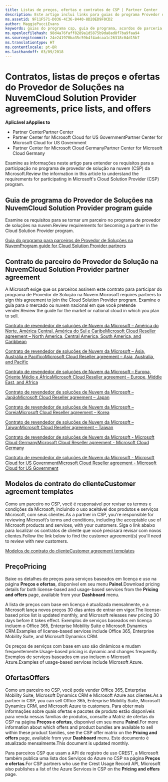 ```yaml
---
title: Listas de preços, ofertas e contratos de CSP | Partner Center
description: Este artigo inclui links para guias do programa Provedor de Soluções na Nuvem, contratos de parceiro, contratos do cliente, listas de preços e ofertas.
ms.assetid: 9F11F571-D036-4C36-8440-8D20ED9F0CD2
author: MaggiePucciEvans
keywords: guias do programa csp, guia de programa, acordos de parceria, contrato do cliente, listas de preço, ofertas
ms.openlocfilehash: 98d4a76faff8289a1d5875b9da8ad8f7ba9faa94
ms.sourcegitcommit: 24e241970ba35c59b4f4adcaa1c26318c04d15b7
ms.translationtype: HT
ms.contentlocale: pt-BR
ms.lasthandoff: 03/09/2018
---
```

# <a name="cloud-solution-provider-agreements-price-lists-and-offers"></a><span data-ttu-id="d2829-104">Contratos, listas de preços e ofertas do Provedor de Soluções na Nuvem</span><span class="sxs-lookup"><span data-stu-id="d2829-104">Cloud Solution Provider agreements, price lists, and offers</span></span>

**<span data-ttu-id="d2829-105">Aplicável a</span><span class="sxs-lookup"><span data-stu-id="d2829-105">Applies to</span></span>**

-  <span data-ttu-id="d2829-106">Partner Center</span><span class="sxs-lookup"><span data-stu-id="d2829-106">Partner Center</span></span>
-  <span data-ttu-id="d2829-107">Partner Center for Microsoft Cloud for US Government</span><span class="sxs-lookup"><span data-stu-id="d2829-107">Partner Center for Microsoft Cloud for US Government</span></span>
-  <span data-ttu-id="d2829-108">Partner Center for Microsoft Cloud Germany</span><span class="sxs-lookup"><span data-stu-id="d2829-108">Partner Center for Microsoft Cloud Germany</span></span>


<span data-ttu-id="d2829-109">Examine as informações neste artigo para entender os requisitos para a participação no programa de provedor de solução na nuvem (CSP) da Microsoft.</span><span class="sxs-lookup"><span data-stu-id="d2829-109">Review the information in this article to understand the requirements for participating in Microsoft's Cloud Solution Provider (CSP) program.</span></span> 

## <a href="" id="programguide"></a><span data-ttu-id="d2829-110">Guia de programa do Provedor de Soluções na Nuvem</span><span class="sxs-lookup"><span data-stu-id="d2829-110">Cloud Solution Provider program guide</span></span>


<span data-ttu-id="d2829-111">Examine os requisitos para se tornar um parceiro no programa de provedor de soluções na nuvem.</span><span class="sxs-lookup"><span data-stu-id="d2829-111">Review requirements for becoming a partner in the Cloud Solution Provider program.</span></span>

[<span data-ttu-id="d2829-112">Guia do programa para parceiros de Provedor de Soluções na Nuvem</span><span class="sxs-lookup"><span data-stu-id="d2829-112">Program guide for Cloud Solution Provider partners</span></span>](http://go.microsoft.com/fwlink/p/?LinkId=617100)

## <a href="" id="partneragreement"></a><span data-ttu-id="d2829-113">Contrato de parceiro do Provedor de Solução na Nuvem</span><span class="sxs-lookup"><span data-stu-id="d2829-113">Cloud Solution Provider partner agreement</span></span>


<span data-ttu-id="d2829-114">A Microsoft exige que os parceiros assinem este contrato para participar do programa de Provedor de Solução na Nuvem.</span><span class="sxs-lookup"><span data-stu-id="d2829-114">Microsoft requires partners to sign this agreement to join the Cloud Solution Provider program.</span></span> <span data-ttu-id="d2829-115">Examine o guia para o mercado ou nuvem nacional em que você pretende vender.</span><span class="sxs-lookup"><span data-stu-id="d2829-115">Review the guide for the market or national cloud in which you plan to sell.</span></span>

[<span data-ttu-id="d2829-116">Contrato de revendedor de soluções de Nuvem da Microsoft – América do Norte, América Central, América do Sul e Caribe</span><span class="sxs-lookup"><span data-stu-id="d2829-116">Microsoft Cloud Reseller agreement – North America, Central America, South America, and Caribbean</span></span>](http://download.microsoft.com/download/2/C/8/2C8CAC17-FCE7-4F51-9556-4D77C7022DF5/MCRA2017_AOC_ENG_Sep20172_CR.pdf)

[<span data-ttu-id="d2829-117">Contrato de revendedor de soluções de Nuvem da Microsoft – Ásia, Austrália e Pacífico</span><span class="sxs-lookup"><span data-stu-id="d2829-117">Microsoft Cloud Reseller agreement – Asia, Australia, and Pacific</span></span>](http://download.microsoft.com/download/2/C/8/2C8CAC17-FCE7-4F51-9556-4D77C7022DF5/MCRA2017_APOC_ENG_Sep20172_CR.pdf)

[<span data-ttu-id="d2829-118">Contrato de revendedor de soluções de Nuvem da Microsoft – Europa, Oriente Médio e África</span><span class="sxs-lookup"><span data-stu-id="d2829-118">Microsoft Cloud Reseller agreement – Europe, Middle East, and Africa</span></span>](http://download.microsoft.com/download/2/C/8/2C8CAC17-FCE7-4F51-9556-4D77C7022DF5/MCRA2017_EOC_ENG_Sep20172_CR.pdf)

[<span data-ttu-id="d2829-119">Contrato de revendedor de soluções de Nuvem da Microsoft – Japão</span><span class="sxs-lookup"><span data-stu-id="d2829-119">Microsoft Cloud Reseller agreement – Japan</span></span>](http://download.microsoft.com/download/2/C/8/2C8CAC17-FCE7-4F51-9556-4D77C7022DF5/MCRA2017_JPN_ENG_Sep20172_CR.pdf)

[<span data-ttu-id="d2829-120">Contrato de revendedor de soluções de Nuvem da Microsoft – Coreia</span><span class="sxs-lookup"><span data-stu-id="d2829-120">Microsoft Cloud Reseller agreement – Korea</span></span>](http://download.microsoft.com/download/2/C/8/2C8CAC17-FCE7-4F51-9556-4D77C7022DF5/MCRA2017_KOR_ENG_Sep20172_CR.pdf)

[<span data-ttu-id="d2829-121">Contrato de revendedor de soluções de Nuvem da Microsoft – Taiwan</span><span class="sxs-lookup"><span data-stu-id="d2829-121">Microsoft Cloud Reseller agreement – Taiwan</span></span>](http://download.microsoft.com/download/2/C/8/2C8CAC17-FCE7-4F51-9556-4D77C7022DF5/MCRA2017_TAI_ENG_Sep20172_CR.pdf)

[<span data-ttu-id="d2829-122">Contrato de revendedor de soluções de Nuvem da Microsoft - Microsoft Cloud Germany</span><span class="sxs-lookup"><span data-stu-id="d2829-122">Microsoft Cloud Reseller agreement - Microsoft Cloud Germany</span></span>](http://download.microsoft.com/download/2/C/8/2C8CAC17-FCE7-4F51-9556-4D77C7022DF5/MCRA2017_EOC_GER_ENG_Sep20172_CR_GermanCloud.pdf)

[<span data-ttu-id="d2829-123">Contrato de revendedor de soluções de Nuvem da Microsoft - Microsoft Cloud for US Government</span><span class="sxs-lookup"><span data-stu-id="d2829-123">Microsoft Cloud Reseller agreement - Microsoft Cloud for US Government</span></span>](http://download.microsoft.com/download/2/C/8/2C8CAC17-FCE7-4F51-9556-4D77C7022DF5/MCRA2017_AOC_USGCC_ENG_Sep20172_CR.pdf)

## <a href="" id="customeragreementtemplate"></a><span data-ttu-id="d2829-124">Modelos de contrato do cliente</span><span class="sxs-lookup"><span data-stu-id="d2829-124">Customer agreement templates</span></span>


<span data-ttu-id="d2829-125">Como um parceiro no CSP, você é responsável por revisar os termos e condições da Microsoft, incluindo o uso aceitável dos produtos e serviços Microsoft, com seus clientes.</span><span class="sxs-lookup"><span data-stu-id="d2829-125">As a partner in CSP, you're responsible for reviewing Microsoft’s terms and conditions, including the acceptable use of Microsoft products and services, with your customers.</span></span> <span data-ttu-id="d2829-126">Siga o link abaixo para localizar os contratos de cliente que você precisará revisar com novos clientes.</span><span class="sxs-lookup"><span data-stu-id="d2829-126">Follow the link below to find the customer agreement(s) you'll need to review with new customers.</span></span> 

[<span data-ttu-id="d2829-127">Modelos de contrato do cliente</span><span class="sxs-lookup"><span data-stu-id="d2829-127">Customer agreement templates</span></span>](agreements.md)

## <a name="pricing"></a><span data-ttu-id="d2829-128">Preço</span><span class="sxs-lookup"><span data-stu-id="d2829-128">Pricing</span></span>


<span data-ttu-id="d2829-129">Baixe os detalhes de preços para serviços baseados em licença e uso na página **Preços e ofertas**, disponível em seu menu **Painel**.</span><span class="sxs-lookup"><span data-stu-id="d2829-129">Download pricing details for both license-based and usage-based services from the **Pricing and offers** page, available from your **Dashboard** menu.</span></span> 

<span data-ttu-id="d2829-130">A lista de preços com base em licença é atualizada mensalmente, e a Microsoft lança novos preços 30 dias antes de entrar em vigor.</span><span class="sxs-lookup"><span data-stu-id="d2829-130">The license-based price list is updated monthly, and Microsoft releases new pricing 30 days before it takes effect.</span></span> <span data-ttu-id="d2829-131">Exemplos de serviços baseados em licença incluem o Office 365, Enterprise Mobility Suite e Microsoft Dynamics CRM.</span><span class="sxs-lookup"><span data-stu-id="d2829-131">Examples of license-based services include Office 365, Enterprise Mobility Suite, and Microsoft Dynamics CRM.</span></span> 

<span data-ttu-id="d2829-132">Os preços de serviços com base em uso são dinâmicos e mudam frequentemente.</span><span class="sxs-lookup"><span data-stu-id="d2829-132">Usage-based pricing is dynamic and changes frequently.</span></span> <span data-ttu-id="d2829-133">Exemplos de serviços baseados em uso incluem o Microsoft Azure.</span><span class="sxs-lookup"><span data-stu-id="d2829-133">Examples of usage-based services include Microsoft Azure.</span></span>


## <a name="offers"></a><span data-ttu-id="d2829-134">Ofertas</span><span class="sxs-lookup"><span data-stu-id="d2829-134">Offers</span></span>


<span data-ttu-id="d2829-135">Como um parceiro no CSP, você pode vender Office 365, Enterprise Mobility Suite, Microsoft Dynamics CRM e Microsoft Azure aos clientes.</span><span class="sxs-lookup"><span data-stu-id="d2829-135">As a partner in CSP, you can sell Office 365, Enterprise Mobility Suite, Microsoft Dynamics CRM, and Microsoft Azure to customers.</span></span> <span data-ttu-id="d2829-136">Para obter mais informações sobre quais ofertas e pacotes de produto estão disponíveis para venda nessas famílias de produtos, consulte a Matriz de ofertas do CSP na página **Preços e ofertas**, disponível em seu menu **Painel**.</span><span class="sxs-lookup"><span data-stu-id="d2829-136">For more information about which offers and product bundles are available to sell within these product families, see the CSP offer matrix on the **Pricing and offers** page, available from your **Dashboard** menu.</span></span> <span data-ttu-id="d2829-137">Este documento é atualizado mensalmente.</span><span class="sxs-lookup"><span data-stu-id="d2829-137">This document is updated monthly.</span></span>

<span data-ttu-id="d2829-138">Para parceiros CSP que usam a API de registro de uso CREST, a Microsoft também publica uma lista dos Serviços do Azure no CSP na página **Preços e ofertas**.</span><span class="sxs-lookup"><span data-stu-id="d2829-138">For CSP partners who use the Crest Usage Record API, Microsoft also publishes a list of the Azure Services in CSP on the **Pricing and offers** page.</span></span>


